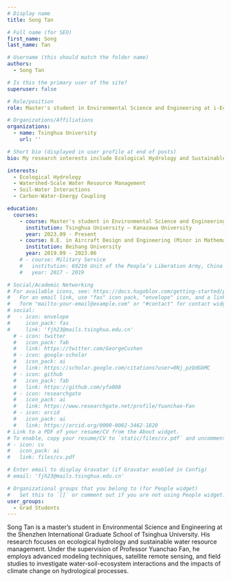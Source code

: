 ```yaml
---
# Display name
title: Song Tan

# Full name (for SEO)
first_name: Song
last_name: Tan

# Username (this should match the folder name)
authors:
  - Song Tan

# Is this the primary user of the site?
superuser: false

# Role/position
role: Master's student in Environmental Science and Engineering at i-Ecoclimatology Lab

# Organizations/Affiliations
organizations:
  - name: Tsinghua University
    url: ''

# Short bio (displayed in user profile at end of posts)
bio: My research interests include Ecological Hydrology and Sustainable Water Resource Management.

interests:
  - Ecological Hydrology
  - Watershed-Scale Water Resource Management
  - Soil-Water Interactions
  - Carbon-Water-Energy Coupling

education:
  courses:
    - course: Master's student in Environmental Science and Engineering (International Dual Master’s Program)
      institution: Tsinghua University – Kanazawa University
      year: 2023.09 - Present
    - course: B.E. in Aircraft Design and Engineering (Minor in Mathematics)
      institution: Beihang University
      year: 2019.09 - 2023.06
    # - course: Military Service
    #   institution: 69216 Unit of the People’s Liberation Army, China
    #   year: 2017 - 2019

# Social/Academic Networking
# For available icons, see: https://docs.hugoblox.com/getting-started/page-builder/#icons
#   For an email link, use "fas" icon pack, "envelope" icon, and a link in the
#   form "mailto:your-email@example.com" or "#contact" for contact widget.
# social:
#   - icon: envelope
#     icon_pack: fas
#     link: 'fjh23@mails.tsinghua.edu.cn'
  # - icon: twitter
  #   icon_pack: fab
  #   link: https://twitter.com/GeorgeCushen
  # - icon: google-scholar
  #   icon_pack: ai
  #   link: https://scholar.google.com/citations?user=0Nj_pzQdGbMC
  # - icon: github
  #   icon_pack: fab
  #   link: https://github.com/yfa008
  # - icon: researchgate
  #   icon_pack: ai
  #   link: https://www.researchgate.net/profile/Yuanchao-Fan
  # - icon: orcid
  #   icon_pack: ai
  #   link: https://orcid.org/0000-0002-3462-1820
# Link to a PDF of your resume/CV from the About widget.
# To enable, copy your resume/CV to `static/files/cv.pdf` and uncomment the lines below.
# - icon: cv
#   icon_pack: ai
#   link: files/cv.pdf

# Enter email to display Gravatar (if Gravatar enabled in Config)
# email: 'fjh23@mails.tsinghua.edu.cn'

# Organizational groups that you belong to (for People widget)
#   Set this to `[]` or comment out if you are not using People widget.
user_groups:
  - Grad Students
---
```


Song Tan is a master’s student in Environmental Science and Engineering at the Shenzhen International Graduate School of Tsinghua University. His research focuses on ecological hydrology and sustainable water resource management. Under the supervision of Professor Yuanchao Fan, he employs advanced modeling techniques, satellite remote sensing, and field studies to investigate water-soil-ecosystem interactions and the impacts of climate change on hydrological processes.